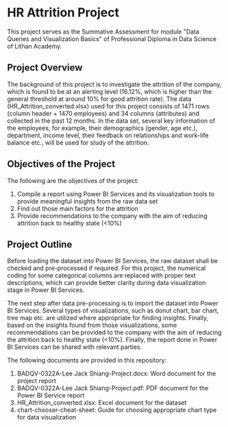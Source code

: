 # HR Attrition Project

This project serves as the Summative Assessment for module "Data Queries and Visualization Basics" of Professional Diploma in Data Science of Lithan Academy.

## Project Overview
The background of this project is to investigate the attrition of the company, which is found to be at an alerting level (16.12%, which is higher than the general threshold at around 10% for good attrition rate). The data (HR_Attrition_converted.xlsx) used for this project consists of 1471 rows (column header + 1470 employees) and 34 columns (attributes) and collected in the past 12 months. In the data set, several key information of the employees, for example, their demographics (gender, age etc.), department, income level, their feedback on relationships and work-life balance etc., will be used for study of the attrition.

## Objectives of the Project
The following are the objectives of the project:
   1. Compile a report using Power BI Services and its visualization tools to provide meaningful insights from the raw data set
   2. Find out those main factors for the attrition
   3. Provide recommendations to the company with the aim of reducing attrition back to healthy state (<10%)

## Project Outline
Before loading the dataset into Power BI Services, the raw dataset shall be checked and pre-processed if required. For this project, the numerical coding for some categorical columns are replaced with proper text descriptions, which can provide better clarity during data visualization stage in Power BI Services.

The next step after data pre-processing is to import the dataset into Power BI Services. Several types of visualizations, such as donut chart, bar chart, tree map etc. are utilized where appropriate for finding insights. Finally, based on the insights found from those visualizations, some recommendations can be provided to the company with the aim of reducing the attrition back to healthy state (<10%). Finally, the report done in Power BI Services can be shared with relevant parties.

The following documents are provided in this repository:
   1. BADQV-0322A-Lee Jack Shiang-Project.docx: Word document for the project report
   2. BADQV-0322A-Lee Jack Shiang-Project.pdf: PDF document for the Power BI Service report
   3. HR_Attrition_converted.xlsx: Excel document for the dataset
   4.	chart-chooser-cheat-sheet: Guide for choosing appropriate chart type for data visualization
